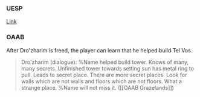 
### UESP
[Link](https://en.uesp.net/wiki/Morrowind:Tel_Vos#Dro.27zharim)

### OAAB
After Dro'zharim is freed, the player can learn that he helped build Tel Vos.

> Dro'zharim (dialogue): %Name helped build tower. Knows of many, many secrets. Unfinished tower towards setting sun has metal ring to pull. Leads to secret place. There are more secret places. Look for walls which are not walls and floors which are not floors. What a strange place. %Name will not miss it. ([[OAAB Grazelands]])
